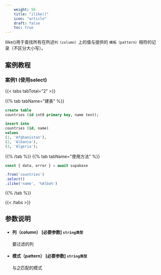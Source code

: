 ```yaml
---
    weight: 56
    title: "ilike()"
    icon: "article"
    draft: false
    toc: true
---
```


ilike()用于查找所有在所述`列（column）`上的值与提供的 `模板（pattern）`相符的记录（不区分大小写）。

## 案例教程
### 案例1 (使用select)

{{< tabs tabTotal="2" >}}
 
{{% tab tabName="建表" %}}



  ```sql
create table
  countries (id int8 primary key, name text);
                                                                              
insert into
  countries (id, name)
values
  (1, 'Afghanistan'),
  (2, 'Albania'),
  (3, 'Algeria');

  ```



{{% /tab %}}
{{% tab tabName="使用方法" %}}



  ```ts
const { data, error } = await supabase
                                                                              
  .from('countries')
  .select()
  .ilike('name', '%Alba%')
  ```



{{% /tab %}}

{{< /tabs >}}




## 参数说明

<ul className="method-list-group">
  
<li className="method-list-item">
  <h4 className="method-list-item-label">
    <span className="method-list-item-label-name">
      列（column）
    </span>
    <span className="method-list-item-label-badge required">
      [必要参数]
    </span>
    <span className="method-list-item-validation">
      <code>string类型</code>
    </span>
  </h4>
  <div class="method-list-item-description">

要过滤的列

  </div>
  
</li>


<li className="method-list-item">
  <h4 className="method-list-item-label">
    <span className="method-list-item-label-name">
      模式（pattern）
    </span>
    <span className="method-list-item-label-badge required">
      [必要参数]
    </span>
    <span className="method-list-item-validation">
      <code>string类型</code>
    </span>
  </h4>
  <div class="method-list-item-description">

与之匹配的模式

  </div>
  
</li>

</ul>


